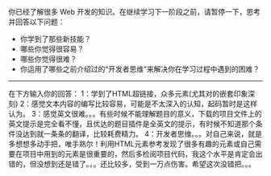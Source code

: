 你已经了解很多 Web 开发的知识。在继续学习下一阶段之前，请暂停一下，思考并回答以下问题：

  * 你学到了那些新技能？
  * 哪些你觉得很容易？
  * 哪些你觉得很难？
  * 你运用了哪些之前介绍过的“开发者思维”来解决你在学习过程中遇到的困难？

---

在下方输入你的回答：
1：学到了HTML超链接，众多元素(尤其对<img><a>的嵌套印象深刻)
2：感觉文本内容的编写比较容易，可能是不太深入的认知，起码暂时是这样认为。
3：感觉英文很难。。。有些时候不能理解题目的意义，下载的项目文件上的英文提示是完全看不懂，且优达的题目插件是全英文的提示，有时候不知道那个条件没达到就一条条的翻译，比较耗费精力。
4：开发者思维。。。对自己来说，就是多想想多动手把，唯手熟尔！利用HTML元素参考发现了很多有趣的元素或自己需要在项目中用到的元素是很重要的，然后多检阅项目代码，我这个水平是肯定会出错的，但没想到还是错了。。。还比较多，受到一万点伤害。希望这次没错把。。。
